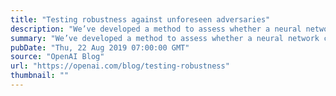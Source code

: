 ```yaml
---
title: "Testing robustness against unforeseen adversaries"
description: "We’ve developed a method to assess whether a neural network classifier can reliably defend against adversarial attacks not seen during training. Our method yields a new metric, UAR (Unforeseen Attack Robustness), which evaluates the robustness of a single model against an unanticipated attack, and highlights the need to measure performance across a more diverse range of unforeseen attacks."
summary: "We’ve developed a method to assess whether a neural network classifier can reliably defend against adversarial attacks not seen during training. Our method yields a new metric, UAR (Unforeseen Attack Robustness), which evaluates the robustness of a single model against an unanticipated attack, and highlights the need to measure performance across a more diverse range of unforeseen attacks."
pubDate: "Thu, 22 Aug 2019 07:00:00 GMT"
source: "OpenAI Blog"
url: "https://openai.com/blog/testing-robustness"
thumbnail: ""
---
```


